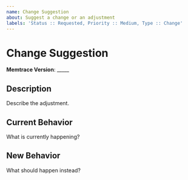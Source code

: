 ```yaml
---
name: Change Suggestion
about: Suggest a change or an adjustment
labels: 'Status :: Requested, Priority :: Medium, Type :: Change'
---
```


# Change Suggestion #

**Memtrace Version**: _____

## Description ##

Describe the adjustment.

<!-- Delete this next part if it is not needed -->

## Current Behavior ##

What is currently happening?

## New Behavior ##

What should happen instead?
